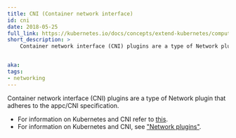 ```yaml
---
title: CNI (Container network interface)
id: cni
date: 2018-05-25
full_link: https://kubernetes.io/docs/concepts/extend-kubernetes/compute-storage-net/network-plugins/#cni
short_description: >
    Container network interface (CNI) plugins are a type of Network plugin that adheres to the appc/CNI specification.


aka: 
tags:
- networking 
---
```

 Container network interface (CNI) plugins are a type of Network plugin that adheres to the appc/CNI specification.
<!--more--> 

* For information on Kubernetes and CNI refer to [this](https://kubernetes.io/docs/concepts/extend-kubernetes/compute-storage-net/network-plugins/#cni).
* For information on Kubernetes and CNI, see ["Network plugins"](https://kubernetes.io/docs/concepts/extend-kubernetes/compute-storage-net/network-plugins/#cni).
